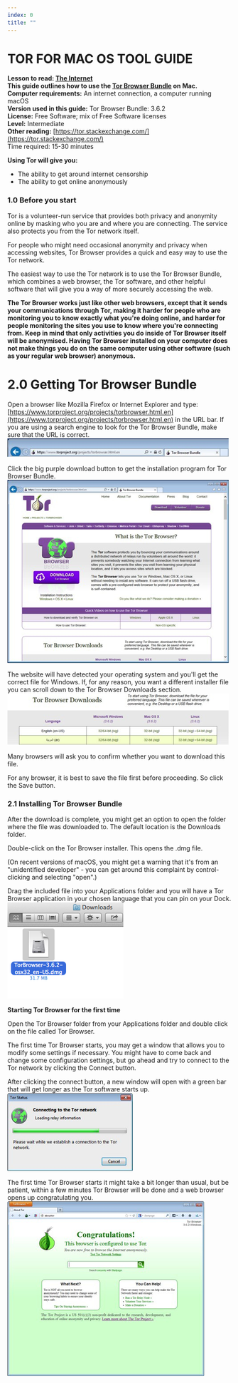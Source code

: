 ```yaml
---
index: 0
title: ""
---
```

# TOR FOR MAC OS TOOL GUIDE

**Lesson to read: [The Internet](umbrella://lesson/the-internet)**  
**This guide outlines how to use the [Tor Browser Bundle](https://www.torproject.org/projects/torbrowser.html.en) on Mac.**  
**Computer requirements:** An internet connection, a computer running macOS  
**Version used in this guide:** Tor Browser Bundle: 3.6.2  
**License:** Free Software; mix of Free Software licenses  
**Level:** Intermediate  
**Other reading:** [https://tor.stackexchange.com/](https://tor.stackexchange.com/)  
Time required:
 15-30 minutes

**Using Tor will give you:**  
- The ability to get around internet censorship  
- The ability to get online anonymously

### 1.0 Before you start 

Tor is a volunteer-run service that provides both privacy and anonymity online by masking who you are and where you are connecting. The service also protects you from the Tor network itself.

For people who might need occasional anonymity and privacy when accessing websites, Tor Browser provides a quick and easy way to use the Tor network.

The easiest way to use the Tor network is to use the Tor Browser Bundle, which combines a web browser, the Tor software, and other helpful software that will give you a way of more securely accessing the web.

**The Tor Browser works just like other web browsers, except that it sends your communications through Tor, making it harder for people who are monitoring you to know exactly what you're doing online, and harder for people monitoring the sites you use to know where you're connecting from. Keep in mind that only activities you do inside of Tor Browser itself will be anonymised. Having Tor Browser installed on your computer does not make things you do on the same computer using other software (such as your regular web browser) anonymous.**

# 2.0 Getting Tor Browser Bundle

Open a browser like Mozilla Firefox or Internet Explorer and type: [https://www.torproject.org/projects/torbrowser.html.en](https://www.torproject.org/projects/torbrowser.html.en) in the URL bar. If you are using a search engine to look for the Tor Browser Bundle, make sure that the URL is correct.
![image](tool_torosx1.jpeg)

Click the big purple download button to get the installation program for Tor Browser Bundle.
![image](tool_torosx2.jpeg)

The website will have detected your operating system and you'll get the correct file for Windows. If, for any reason, you want a different installer file you can scroll down to the Tor Browser Downloads section.
![image](tool_torosx3.jpeg)

Many browsers will ask you to confirm whether you want to download this file. 

For any browser, it is best to save the file first before proceeding. So click the Save button. 

### 2.1 Installing Tor Browser Bundle

After the download is complete, you might get an option to open the folder where the file was downloaded to. The default location is the Downloads folder.

Double-click on the Tor Browser installer. This opens the .dmg file. 

(On recent versions of macOS, you might get a warning that it's from an "unidentified developer" - you can get around this complaint by control-clicking and selecting "open".)  

Drag the included file into your Applications folder and you will have a Tor Browser application in your chosen language that you can pin on your Dock.
![image](tool_torosx4.png)

**Starting Tor Browser for the first time**

Open the Tor Browser folder from your Applications folder and double click on the file called Tor Browser.

The first time Tor Browser starts, you may get a window that allows you to modify some settings if necessary. You might have to come back and change some configuration settings, but go ahead and try to connect to the Tor network by clicking the Connect button.

After clicking the connect button, a new window will open with a green bar that will get longer as the Tor software starts up.
![image](tool_torosx5.jpeg)

The first time Tor Browser starts it might take a bit longer than usual, but be patient, within a few minutes Tor Browser will be done and a web browser opens up congratulating you.
![image](tool_torosx6.jpeg)